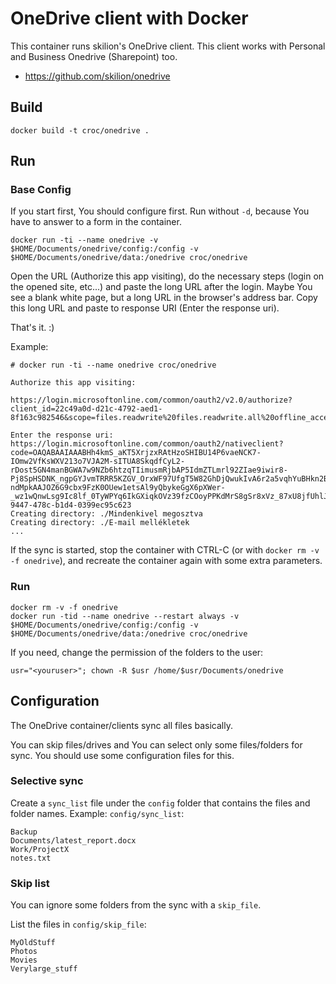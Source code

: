 # OneDrive client with Docker

This container runs skilion's OneDrive client. This client works with Personal and Business Onedrive (Sharepoint) too.

  - https://github.com/skilion/onedrive


## Build

```
docker build -t croc/onedrive .
```

## Run


### Base Config

If you start first, You should configure first.
Run without `-d`, because You have to answer to a form in the container.

```
docker run -ti --name onedrive -v $HOME/Documents/onedrive/config:/config -v $HOME/Documents/onedrive/data:/onedrive croc/onedrive
```

Open the URL (Authorize this app visiting), do the necessary steps (login on the opened site, etc...) and paste the long URL after the login.
Maybe You see a blank white page, but a long URL in the browser's address bar. Copy this long URL and paste to response URI (Enter the response uri).

That's it. :)

Example:
```
# docker run -ti --name onedrive croc/onedrive

Authorize this app visiting:

https://login.microsoftonline.com/common/oauth2/v2.0/authorize?client_id=22c49a0d-d21c-4792-aed1-8f163c982546&scope=files.readwrite%20files.readwrite.all%20offline_access&response_type=code&redirect_uri=https://login.microsoftonline.com/common/oauth2/nativeclient

Enter the response uri: https://login.microsoftonline.com/common/oauth2/nativeclient?code=OAQABAAIAAABHh4kmS_aKT5XrjzxRAtHzoSHIBU14P6vaeNCK7-IOmw2VfKsWXV213o7VJA2M-sITUA8SkqdfCyL2-rDost5GN4manBGWA7w9NZb6htzqTIimusmRjbAP5IdmZTLmrl92ZIae9iwir8-Pj8SpHSDNK_ngpGYJvmTRRR5KZGV_OrxWF97UfgT5W82GhDjQwukIvA6r2a5vqhYuBHkn2BcaeEsa92_It6Iy0T0hkqEB75Qp2u7yVfM6cAxdktsi3N1aAZhmGhzqaVvaRfgq6bV3khhNlioAeZq54gOthE8iGH_Gldn0dmEGqAMvpCqjUvG71dLRCne1PJOwwKSoFx17tnRQOZB-ndMpkAAJOZ6G9cbx9FzK0OUew1etsAl9yQbykeGgX6pXWer-_wz1wQnwLsg9Ic8lf_0TyWPYq6IkGXiqkOVz39fzCOoyPPKdMrS8gSr8xVz_87xU8jfUhlJ7obvlzWqAaaK5lWlftVdzPlRYYify5Blwy6IjbMht6tGZuqzWn3QjB0Eap6j2Uu9XykL_YqxCyBIY6rV0bi0j1fWB0nETEQn7CAC79BQege4pMTe2n_RrV3VRHVAsnvweRoi1ll68ePfktwPnUFkPYbBEmF12QOVHE51AhNOBKbgEDHI7wbV_Gc9YDbrj_GDXHe2OCZz9YsYmKipOHGXwgSAA&session_state=6ea77fea-9447-478c-b1d4-0399ec95c623
Creating directory: ./Mindenkivel megosztva
Creating directory: ./E-mail mellékletek
...
```

If the sync is started, stop the container with CTRL-C (or with `docker rm -v -f onedrive`), and recreate the container again with some extra parameters.

### Run

```
docker rm -v -f onedrive
docker run -tid --name onedrive --restart always -v $HOME/Documents/onedrive/config:/config -v $HOME/Documents/onedrive/data:/onedrive croc/onedrive
```


If you need, change the permission of the folders to the user:

```
usr="<youruser>"; chown -R $usr /home/$usr/Documents/onedrive
```

## Configuration


The OneDrive container/clients sync all files basically.

You can skip files/drives and You can select only some files/folders for sync. You should use some configuration files for this.

### Selective sync

Create a `sync_list` file under the `config` folder that contains the files and folder names.
Example:
`config/sync_list`:
```
Backup
Documents/latest_report.docx
Work/ProjectX
notes.txt
```

### Skip list

You can ignore some folders from the sync with a `skip_file`.

List the files in `config/skip_file`:
```
MyOldStuff
Photos
Movies
Verylarge_stuff
```
